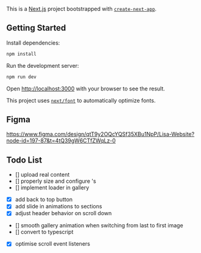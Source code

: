 This is a [Next.js](https://nextjs.org/) project bootstrapped with [`create-next-app`](https://github.com/vercel/next.js/tree/canary/packages/create-next-app).

## Getting Started

Install dependencies:

```bash
npm install
```

Run the development server:

```bash
npm run dev
```

Open [http://localhost:3000](http://localhost:3000) with your browser to see the result.

This project uses [`next/font`](https://nextjs.org/docs/basic-features/font-optimization) to automatically optimize fonts.

## Figma

https://www.figma.com/design/qtT9y2OQcYQSf35XBu1NpP/Lisa-Website?node-id=197-87&t=4tQ39gW6CTfZWqLz-0

## Todo List

- [] upload real content
- [] properly size and configure <Image>'s
- [] implement loader in gallery
- [x] add back to top button
- [x] add slide in animations to sections
- [x] adjust header behavior on scroll down
- [] smooth gallery animation when switching from last to first image
- [] convert to typescript
- [x] optimise scroll event listeners
